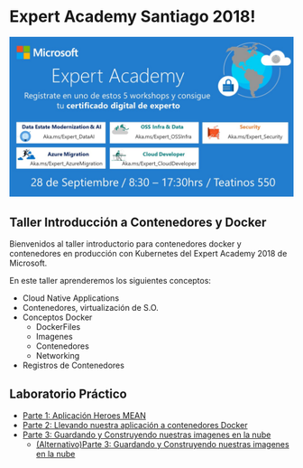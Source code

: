 # Expert Academy Santiago 2018!

 <img width='' src='images/banner.png'/> 

## Taller Introducción a Contenedores y Docker

Bienvenidos al taller introductorio para contenedores docker y contenedores en producción con Kubernetes del Expert Academy 2018 de Microsoft.

En este taller aprenderemos los siguientes conceptos:

*   Cloud Native Applications
*   Contenedores, virtualización de S.O.
*   Conceptos Docker
    *   DockerFiles
    *   Imagenes
    *   Contenedores
    *   Networking
*   Registros de Contenedores

## Laboratorio Práctico
*   [Parte 1: Aplicación Heroes MEAN](https://github.com/feranto/azureDemos/tree/master/CloudComputing/IAAS-Heroes-App)
*   [Parte 2: Llevando nuestra aplicación a contenedores Docker](https://github.com/feranto/azureDemos/tree/master/OpenDevFrameworks/Docker/Docker-Heroes-App)
*   [Parte 3: Guardando y Construyendo nuestras imagenes en la nube](https://github.com/Azure/blackbelt-aks-hackfest/blob/master/labs/day1-labs/02-dockerize-apps(alt-acr-build).md)
    *   [(Alternativo)Parte 3: Guardando y Construyendo nuestras imagenes en la nube](https://github.com/Azure/blackbelt-aks-hackfest/blob/master/labs/day1-labs/02-dockerize-apps.md)